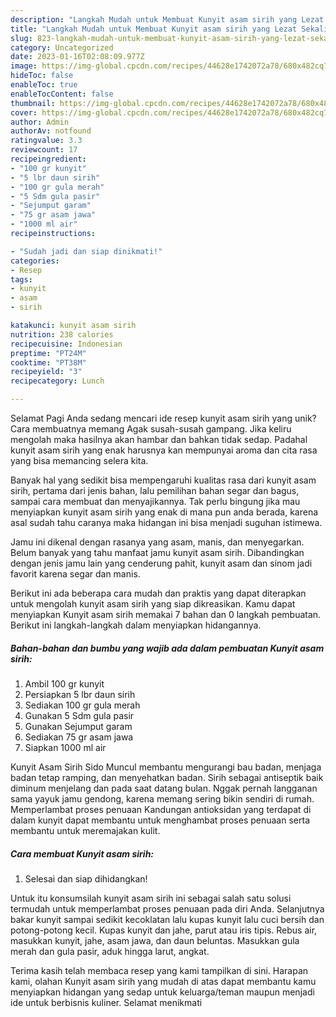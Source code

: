 ```yaml
---
description: "Langkah Mudah untuk Membuat Kunyit asam sirih yang Lezat Sekali, Mantap"
title: "Langkah Mudah untuk Membuat Kunyit asam sirih yang Lezat Sekali, Mantap"
slug: 823-langkah-mudah-untuk-membuat-kunyit-asam-sirih-yang-lezat-sekali-mantap
category: Uncategorized
date: 2023-01-16T02:08:09.977Z
image: https://img-global.cpcdn.com/recipes/44628e1742072a78/680x482cq70/kunyit-asam-sirih-foto-resep-utama.jpg
hideToc: false
enableToc: true
enableTocContent: false
thumbnail: https://img-global.cpcdn.com/recipes/44628e1742072a78/680x482cq70/kunyit-asam-sirih-foto-resep-utama.jpg
cover: https://img-global.cpcdn.com/recipes/44628e1742072a78/680x482cq70/kunyit-asam-sirih-foto-resep-utama.jpg
author: Admin
authorAv: notfound
ratingvalue: 3.3
reviewcount: 17
recipeingredient:
- "100 gr kunyit"
- "5 lbr daun sirih"
- "100 gr gula merah"
- "5 Sdm gula pasir"
- "Sejumput garam"
- "75 gr asam jawa"
- "1000 ml air"
recipeinstructions:

- "Sudah jadi dan siap dinikmati!"
categories:
- Resep
tags:
- kunyit
- asam
- sirih

katakunci: kunyit asam sirih 
nutrition: 238 calories
recipecuisine: Indonesian
preptime: "PT24M"
cooktime: "PT38M"
recipeyield: "3"
recipecategory: Lunch

---
```



Selamat Pagi Anda sedang mencari ide resep kunyit asam sirih yang unik? Cara membuatnya memang Agak susah-susah gampang. Jika keliru mengolah maka hasilnya akan hambar dan bahkan tidak sedap. Padahal kunyit asam sirih yang enak harusnya kan mempunyai aroma dan cita rasa yang bisa memancing selera kita.


Banyak hal yang sedikit bisa mempengaruhi kualitas rasa dari kunyit asam sirih, pertama dari jenis bahan, lalu pemilihan bahan segar dan bagus, sampai cara membuat dan menyajikannya. Tak perlu bingung jika mau menyiapkan kunyit asam sirih yang enak di mana pun anda berada, karena asal sudah tahu caranya maka hidangan ini bisa menjadi suguhan istimewa.

Jamu ini dikenal dengan rasanya yang asam, manis, dan menyegarkan. Belum banyak yang tahu manfaat jamu kunyit asam sirih. Dibandingkan dengan jenis jamu lain yang cenderung pahit, kunyit asam dan sinom jadi favorit karena segar dan manis.


Berikut ini ada beberapa cara mudah dan praktis yang dapat diterapkan untuk mengolah kunyit asam sirih yang siap dikreasikan. Kamu dapat menyiapkan Kunyit asam sirih memakai 7 bahan dan 0 langkah pembuatan. Berikut ini langkah-langkah dalam menyiapkan hidangannya.

<!--inarticleads1-->

##### Bahan-bahan dan bumbu yang wajib ada dalam pembuatan Kunyit asam sirih:

1. Ambil 100 gr kunyit
1. Persiapkan 5 lbr daun sirih
1. Sediakan 100 gr gula merah
1. Gunakan 5 Sdm gula pasir
1. Gunakan Sejumput garam
1. Sediakan 75 gr asam jawa
1. Siapkan 1000 ml air


Kunyit Asam Sirih Sido Muncul membantu mengurangi bau badan, menjaga badan tetap ramping, dan menyehatkan badan. Sirih sebagai antiseptik baik diminum menjelang dan pada saat datang bulan. Nggak pernah langganan sama yayuk jamu gendong, karena memang sering bikin sendiri di rumah. Memperlambat proses penuaan Kandungan antioksidan yang terdapat di dalam kunyit dapat membantu untuk menghambat proses penuaan serta membantu untuk meremajakan kulit. 

<!--inarticleads2-->

##### Cara membuat Kunyit asam sirih:


1. Selesai dan siap dihidangkan!

Untuk itu konsumsilah kunyit asam sirih ini sebagai salah satu solusi termudah untuk memperlambat proses penuaan pada diri Anda. Selanjutnya bakar kunyit sampai sedikit kecoklatan lalu kupas kunyit lalu cuci bersih dan potong-potong kecil. Kupas kunyit dan jahe, parut atau iris tipis. Rebus air, masukkan kunyit, jahe, asam jawa, dan daun beluntas. Masukkan gula merah dan gula pasir, aduk hingga larut, angkat. 

Terima kasih telah membaca resep yang kami tampilkan di sini. Harapan kami, olahan Kunyit asam sirih yang mudah di atas dapat membantu kamu menyiapkan hidangan yang sedap untuk keluarga/teman maupun menjadi ide untuk berbisnis kuliner. Selamat menikmati
